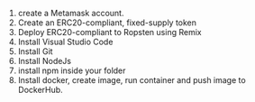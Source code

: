 1. create a Metamask account.
2. Create an ERC20-compliant, fixed-supply token
3. Deploy ERC20-compliant to Ropsten using Remix
4. Install Visual Studio Code 
5. Install Git 
6. Install NodeJs
7. install npm inside your folder
8. Install docker, create image, run container and push image to DockerHub.

